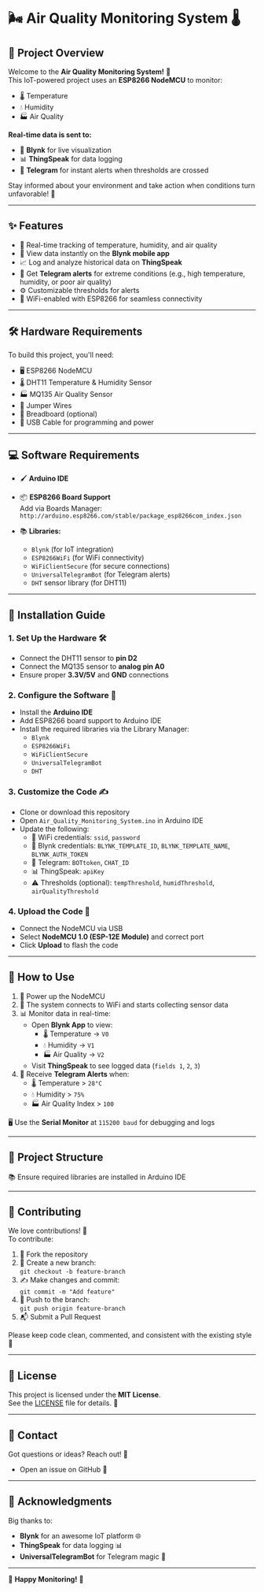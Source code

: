 # 🌬️ Air Quality Monitoring System 🌡️

## 📝 Project Overview

Welcome to the **Air Quality Monitoring System!** 🎉  
This IoT-powered project uses an **ESP8266 NodeMCU** to monitor:

- 🌡️ Temperature  
- 💧 Humidity  
- 🏭 Air Quality  

**Real-time data is sent to:**

- 📱 **Blynk** for live visualization  
- 📊 **ThingSpeak** for data logging  
- 📩 **Telegram** for instant alerts when thresholds are crossed

Stay informed about your environment and take action when conditions turn unfavorable! 🚨

---

## ✨ Features

- 🌟 Real-time tracking of temperature, humidity, and air quality  
- 📱 View data instantly on the **Blynk mobile app**  
- 📈 Log and analyze historical data on **ThingSpeak**  
- 🔔 Get **Telegram alerts** for extreme conditions (e.g., high temperature, humidity, or poor air quality)  
- ⚙️ Customizable thresholds for alerts  
- 📡 WiFi-enabled with ESP8266 for seamless connectivity  

---

## 🛠️ Hardware Requirements

To build this project, you'll need:

- 🖥️ ESP8266 NodeMCU  
- 🌡️ DHT11 Temperature & Humidity Sensor  
- 🏭 MQ135 Air Quality Sensor  
- 🔌 Jumper Wires  
- 🍞 Breadboard (optional)  
- 🔋 USB Cable for programming and power  

---

## 💻 Software Requirements

- 🖌️ **Arduino IDE**
- 📦 **ESP8266 Board Support**  
  Add via Boards Manager:  
  `http://arduino.esp8266.com/stable/package_esp8266com_index.json`
  
- 📚 **Libraries:**
  - `Blynk` (for IoT integration)
  - `ESP8266WiFi` (for WiFi connectivity)
  - `WiFiClientSecure` (for secure connections)
  - `UniversalTelegramBot` (for Telegram alerts)
  - `DHT` sensor library (for DHT11)

---

## 🚀 Installation Guide

### 1. Set Up the Hardware 🛠️

- Connect the DHT11 sensor to **pin D2**
- Connect the MQ135 sensor to **analog pin A0**
- Ensure proper **3.3V/5V** and **GND** connections

### 2. Configure the Software 💾

- Install the **Arduino IDE**
- Add ESP8266 board support to Arduino IDE
- Install the required libraries via the Library Manager:
  - `Blynk`
  - `ESP8266WiFi`
  - `WiFiClientSecure`
  - `UniversalTelegramBot`
  - `DHT`

### 3. Customize the Code ✍️

- Clone or download this repository
- Open `Air_Quality_Monitoring_System.ino` in Arduino IDE
- Update the following:
  - 📡 WiFi credentials: `ssid`, `password`
  - 🔑 Blynk credentials: `BLYNK_TEMPLATE_ID`, `BLYNK_TEMPLATE_NAME`, `BLYNK_AUTH_TOKEN`
  - 🤖 Telegram: `BOTtoken`, `CHAT_ID`
  - 📊 ThingSpeak: `apiKey`
  - ⚠️ Thresholds (optional): `tempThreshold`, `humidThreshold`, `airQualityThreshold`

### 4. Upload the Code 🚀

- Connect the NodeMCU via USB
- Select **NodeMCU 1.0 (ESP-12E Module)** and correct port
- Click **Upload** to flash the code

---

## 📱 How to Use

1. 🔌 Power up the NodeMCU
2. 📡 The system connects to WiFi and starts collecting sensor data
3. 📊 Monitor data in real-time:
   - Open **Blynk App** to view:
     - 🌡️ Temperature → `V0`
     - 💧 Humidity → `V1`
     - 🏭 Air Quality → `V2`
   - Visit **ThingSpeak** to see logged data (`fields 1`, `2`, `3`)
4. 🔔 Receive **Telegram Alerts** when:
   - 🌡️ Temperature > `28°C`
   - 💧 Humidity > `75%`
   - 🏭 Air Quality Index > `100`

🖥️ Use the **Serial Monitor** at `115200 baud` for debugging and logs

---

## 📂 Project Structure


📚 Ensure required libraries are installed in Arduino IDE

---

## 🤝 Contributing

We love contributions! 💖  
To contribute:

1. 🍴 Fork the repository  
2. 🌿 Create a new branch:  
   `git checkout -b feature-branch`
3. ✍️ Make changes and commit:  
   `git commit -m "Add feature"`
4. 🚀 Push to the branch:  
   `git push origin feature-branch`
5. 📬 Submit a Pull Request

Please keep code clean, commented, and consistent with the existing style 🙌

---

## 📜 License

This project is licensed under the **MIT License**.  
See the [LICENSE](LICENSE) file for details. 📄

---

## 📩 Contact

Got questions or ideas? Reach out! 🚀

- Open an issue on GitHub 🐛  


---

## 🙌 Acknowledgments

Big thanks to:

- **Blynk** for an awesome IoT platform 🌐  
- **ThingSpeak** for data logging 📊  
- **UniversalTelegramBot** for Telegram magic 🤖  

---

🌟 **Happy Monitoring!** 🌟
